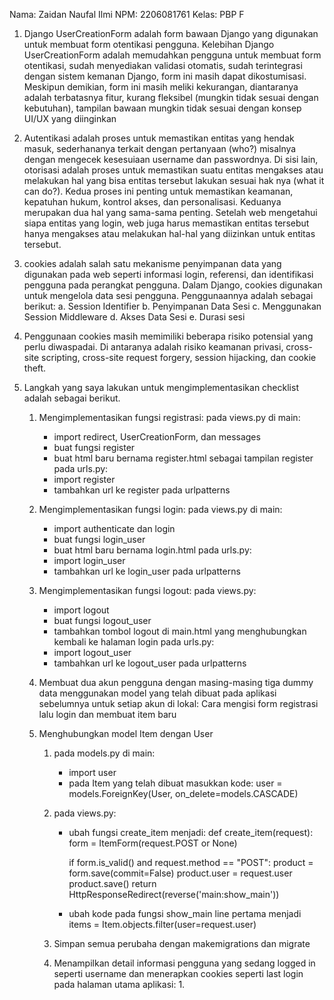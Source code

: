 Nama: Zaidan Naufal Ilmi
NPM: 2206081761
Kelas: PBP F

1. Django UserCreationForm adalah form bawaan Django yang digunakan untuk membuat form otentikasi pengguna. Kelebihan Django UserCreationForm adalah memudahkan pengguna untuk membuat form otentikasi, sudah menyediakan validasi otomatis, sudah terintegrasi dengan sistem kemanan Django, form ini masih dapat dikostumisasi. Meskipun demikian, form ini masih meliki kekurangan, diantaranya adalah terbatasnya fitur, kurang fleksibel (mungkin tidak sesuai dengan kebutuhan), tampilan bawaan mungkin tidak sesuai dengan konsep UI/UX yang diinginkan

2. Autentikasi adalah proses untuk memastikan entitas yang hendak masuk, sederhananya terkait dengan pertanyaan (who?) misalnya dengan mengecek kesesuiaan username dan passwordnya. Di sisi lain, otorisasi adalah proses untuk memastikan suatu entitas mengakses atau melakukan hal yang bisa entitas tersebut lakukan sesuai hak nya (what it can do?). Kedua proses ini penting untuk memastikan keamanan, kepatuhan hukum, kontrol akses, dan personalisasi. Keduanya merupakan dua hal yang sama-sama penting. Setelah web mengetahui siapa entitas yang login, web juga harus memastikan entitas tersebut hanya mengakses atau melakukan hal-hal yang diizinkan untuk entitas tersebut.

3. cookies adalah salah satu mekanisme penyimpanan data yang digunakan pada web seperti informasi login, referensi, dan identifikasi pengguna pada perangkat pengguna. Dalam Django, cookies digunakan untuk mengelola data sesi pengguna. Penggunaannya adalah sebagai berikut:
   a. Session Identifier
   b. Penyimpanan Data Sesi
   c. Menggunakan Session Middleware
   d. Akses Data Sesi
   e. Durasi sesi

4. Penggunaan cookies masih memimiliki beberapa risiko potensial yang perlu diwaspadai. Di antaranya adalah risiko keamanan privasi, cross-site scripting, cross-site request forgery, session hijacking, dan cookie theft.

5. Langkah yang saya lakukan untuk mengimplementasikan checklist adalah sebagai berikut.
   1. Mengimplementasikan fungsi registrasi:
      pada views.py di main:
      - import redirect, UserCreationForm, dan messages
      - buat fungsi register
      - buat html baru bernama register.html sebagai tampilan register
      pada urls.py:
      - import register
      - tambahkan url ke register pada urlpatterns
   2. Mengimplementasikan fungsi login:
      pada views.py di main:
      - import authenticate dan login
      - buat fungsi login_user
      - buat html baru bernama login.html
      pada urls.py:
      - import login_user
      - tambahkan url ke login_user pada urlpatterns
   3. Mengimplementasikan fungsi logout:
      pada views.py:
      - import logout
      - buat fungsi logout_user
      - tambahkan tombol logout di main.html yang menghubungkan kembali ke          halaman login
      pada urls.py:
      - import logout_user
      - tambahkan url ke logout_user pada urlpatterns
        
   4. Membuat dua akun pengguna dengan masing-masing tiga dummy data menggunakan model yang telah dibuat pada aplikasi sebelumnya untuk setiap akun di lokal:
      Cara mengisi form registrasi lalu login dan membuat item baru
      
   5. Menghubungkan model Item dengan User
      1. pada models.py di main:
         - import user
         - pada Item yang telah dibuat masukkan kode:
           user = models.ForeignKey(User, on_delete=models.CASCADE)
      2. pada views.py:
         - ubah fungsi create_item menjadi:
           def create_item(request):
            form = ItemForm(request.POST or None)

           if form.is_valid() and request.method == "POST":
               product = form.save(commit=False)
               product.user = request.user
               product.save()
               return HttpResponseRedirect(reverse('main:show_main'))
         - ubah kode pada fungsi show_main line pertama menjadi
          items = Item.objects.filter(user=request.user)
       3. Simpan semua perubaha dengan makemigrations dan migrate

      6. Menampilkan detail informasi pengguna yang sedang logged in seperti username dan menerapkan cookies seperti last login pada halaman utama aplikasi:
         1. 
